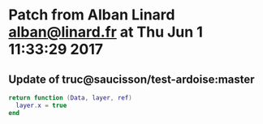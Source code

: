 # Patch from Alban Linard <alban@linard.fr> at Thu Jun  1 11:33:29 2017

## Update of truc@saucisson/test-ardoise:master

```lua
return function (Data, layer, ref)
  layer.x = true
end
```

